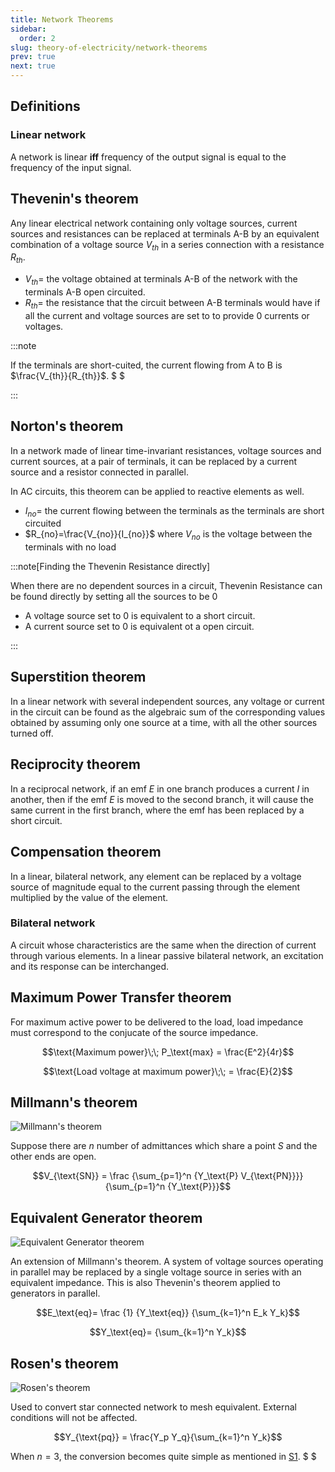 ```yaml
---
title: Network Theorems
sidebar:
  order: 2
slug: theory-of-electricity/network-theorems
prev: true
next: true
---
```


## Definitions

### Linear network

A network is linear **iff** frequency of the output signal is equal to the frequency of the input signal.

## Thevenin's theorem

Any linear electrical network containing only voltage sources, current sources
and resistances can be replaced at terminals A-B by an equivalent combination of
a voltage source $V_{th}$ in a series connection with a resistance $R_{th}$.

- $V_{th}=$ the voltage obtained at terminals A-B of the network with the
  terminals A-B open circuited.
- $R_{th}=$ the resistance that the circuit between A-B terminals would have if
  all the current and voltage sources are set to to provide 0 currents or
  voltages.

:::note

If the terminals are short-cuited, the current flowing from A to B is
$\frac{V_{th}}{R_{th}}$. $ $

:::

## Norton's theorem

In a network made of linear time-invariant resistances, voltage sources and
current sources, at a pair of terminals, it can be replaced by a current source
and a resistor connected in parallel.

In AC circuits, this theorem can be applied to reactive elements as well.

- $I_{no}=$ the current flowing between the terminals as the terminals are short
  circuited
- $R_{no}=\frac{V_{no}}{I_{no}}$ where $V_{no}$ is the voltage between the
  terminals with no load

:::note[Finding the Thevenin Resistance directly]

When there are no dependent sources in a circuit, Thevenin Resistance can be
found directly by setting all the sources to be 0

- A voltage source set to 0 is equivalent to a short circuit.
- A current source set to 0 is equivalent ot a open circuit.

:::

## Superstition theorem

In a linear network with several independent sources, any voltage or current in
the circuit can be found as the algebraic sum of the corresponding values
obtained by assuming only one source at a time, with all the other sources
turned off.

## Reciprocity theorem

In a reciprocal network, if an emf $E$ in one branch produces a current $I$ in
another, then if the emf $E$ is moved to the second branch, it will cause the
same current in the first branch, where the emf has been replaced by a short
circuit.

## Compensation theorem

In a linear, bilateral network, any element can be replaced by a voltage source
of magnitude equal to the current passing through the element multiplied by the
value of the element.

### Bilateral network

A circuit whose characteristics are the same when the direction of current
through various elements. In a linear passive bilateral network, an excitation
and its response can be interchanged.

## Maximum Power Transfer theorem

For maximum active power to be delivered to the load, load impedance must
correspond to the conjucate of the source impedance.

```math
\text{Maximum power}\;\; P_\text{max} = \frac{E^2}{4r}
```

```math
\text{Load voltage at maximum power}\;\; = \frac{E}{2}
```

## Millmann's theorem

![Millmann's theorem](/images/theory-of-electricity/millmanns-theorem.jpg)

Suppose there are $n$ number of admittances which share a point $S$ and the
other ends are open.

```math
V_{\text{SN}} =
\frac
{\sum_{p=1}^n {Y_\text{P} V_{\text{PN}}}}
{\sum_{p=1}^n {Y_\text{P}}}
```

## Equivalent Generator theorem

![Equivalent Generator theorem](/images/theory-of-electricity/equivalent-generator-theorem.jpg)

An extension of Millmann's theorem. A system of voltage sources operating in
parallel may be replaced by a single voltage source in series with an equivalent
impedance. This is also Thevenin's theorem applied to generators in parallel.

```math
E_\text{eq}=
\frac
{1}
{Y_\text{eq}}

{\sum_{k=1}^n E_k Y_k}
```

```math
Y_\text{eq}=
{\sum_{k=1}^n Y_k}
```

## Rosen's theorem

![Rosen's theorem](/images/theory-of-electricity/rosens-theorem.jpg)

Used to convert star connected network to mesh equivalent. External conditions
will not be affected.

```math
Y_{\text{pq}} = \frac{Y_p Y_q}{\sum_{k=1}^n Y_k}
```

When $n=3$, the conversion becomes quite simple as mentioned in
[S1](https://s1.sahithyan.dev/electrical-fundamentals/basics/terms/#delta-star-conversion).
$ $
